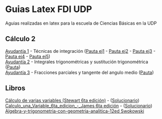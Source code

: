 # Guias Latex FDI UDP
Aguias realizadas en latex para la escuela de Ciencias Básicas en la UDP

## Cálculo 2

[Ayudantía 1](C2/GuiaAy1/c2-ay1.pdf) - Técnicas de integración ([Pauta ej1](C2/GuiaAy1/Pauta/c2-ay1-ej1.pdf) - [Pauta ej2](C2/GuiaAy1/Pauta/c2-ay1-ej2.pdf) - [Pauta ej3](C2/GuiaAy1/Pauta/c2-ay1-ej3.pdf) - [Pauta ej4](C2/GuiaAy1/Pauta/c2-ay1-ej4.pdf) - [Pauta ej5](C2/GuiaAy1/Pauta/c2-ay1-ej5.pdf))<br />
[Ayudantía 2](C2/GuiaAy2/c2-ay2.pdf) - Integrales trigonométricas y sustitución trigonométrica ([Pauta](C2/GuiaAy2/pauta/c2-ay2-pauta.pdf))<br />
[Ayudantía 3](C2/GuiaAy3/c2-ay3.pdf) - Fracciones parciales y tangente del angulo medio ([Pauta](C2/GuiaAy3/pauta/c2-ay3-pauta.pdf))


## Libros

[Cálculo de varias variables (Stewart 6ta edición)](Calculo_de_varias_variables_-_Stewart.pdf) - ([Solucionario](Solucionario_Calculo_Varias_Variable_Tra.pdf))<br />
[Calculo_una_Variable_6ta_edicion_-_James 6ta edición](Calculo_una_Variable_6ta_edicion_-_James.pdf) - ([Solucionario](Solucionario_Calculo_Stewart_Una_Variabl.pdf))<br />
[Algebra-y-trigonometria-con-geometria-analitica-12ed Swokowski](algebra-y-trigonometria-con-geometria-analitica-12ed.pdf)
